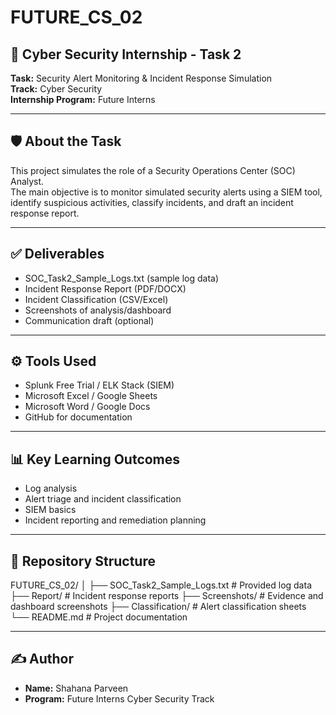 # FUTURE_CS_02

## 📌 Cyber Security Internship - Task 2
**Task:** Security Alert Monitoring & Incident Response Simulation  
**Track:** Cyber Security  
**Internship Program:** Future Interns  

---

## 🛡️ About the Task
This project simulates the role of a Security Operations Center (SOC) Analyst.  
The main objective is to monitor simulated security alerts using a SIEM tool, identify suspicious activities, classify incidents, and draft an incident response report.

---

## ✅ Deliverables
- SOC_Task2_Sample_Logs.txt (sample log data)
- Incident Response Report (PDF/DOCX)
- Incident Classification (CSV/Excel)
- Screenshots of analysis/dashboard
- Communication draft (optional)

---

## ⚙️ Tools Used
- Splunk Free Trial / ELK Stack (SIEM)
- Microsoft Excel / Google Sheets
- Microsoft Word / Google Docs
- GitHub for documentation

---

## 📊 Key Learning Outcomes
- Log analysis
- Alert triage and incident classification
- SIEM basics
- Incident reporting and remediation planning

---

## 📂 Repository Structure
FUTURE_CS_02/
│
├── SOC_Task2_Sample_Logs.txt # Provided log data
├── Report/ # Incident response reports
├── Screenshots/ # Evidence and dashboard screenshots
├── Classification/ # Alert classification sheets
└── README.md # Project documentation

---

## ✍️ Author
- **Name:** Shahana Parveen  
- **Program:** Future Interns Cyber Security Track  
